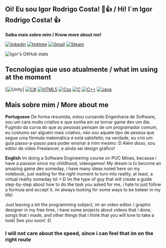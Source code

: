 ## Oi! Eu sou Igor Rodrigo Costa! 🤠👍 / Hi! I´m Igor Rodrigo Costa! 👍

**Saiba mais sobre mim / Know more about me!**

[![linkedin](https://img.shields.io/badge/LinkedIn-0077B5?style=for-the-badge&logo=linkedin&logoColor=white)](https://www.linkedin.com/in/igor-rodrigo-costa-611496338/)
[![linktree](https://img.shields.io/badge/linktree-39E09B?style=for-the-badge&logo=linktree&logoColor=white)](https://linktr.ee/IgorRodrigoCosta)
[![Gmail](https://img.shields.io/badge/Gmail-D14836?style=for-the-badge&logo=gmail&logoColor=white)](mailto:igorcosta250705@gmail.com)
[![Steam](https://img.shields.io/badge/Steam-000000?style=for-the-badge&logo=steam&logoColor=white)](https://steamcommunity.com/id/Oigorzx/)

![Igor's GitHub stats](https://github-readme-stats.vercel.app/api?username=igrcosta&show_icons=true&theme=dark)

## Tecnologias que uso atualmente / what im using at the moment

[![Unity](https://img.shields.io/badge/Unity-100000?style=for-the-badge&logo=unity&logoColor=white)]
[![C#](https://img.shields.io/badge/C%23-239120?style=flat&logo=unity&logoColor=white)]()
[![HTML5](https://img.shields.io/badge/HTML5-E34F26?style=for-the-badge&logo=html5&logoColor=white)]()
[![Css](https://img.shields.io/badge/CSS-239120?&style=for-the-badge&logo=css3&logoColor=white)]()
[![C](https://img.shields.io/badge/C-00599C?style=for-the-badge&logo=c&logoColor=white)]()
[![C++](https://img.shields.io/badge/C%2B%2B-00599C?style=for-the-badge&logo=c%2B%2B&logoColor=white)]()
[![Java](https://img.shields.io/badge/Java-ED8B00?style=for-the-badge&logo=openjdk&logoColor=white)]()

## Mais sobre mim / More about me

**Portuguese**
De forma resumida, estou cursando Engenharia de Software, sou um cara muito criativo e que sonha em se tornar game dev um dia. Fugindo da curva do que as pessoas pensam de um programador comum, eu costumo ser alguém mais criativo, não sou aquele tipo de pessoa que segue uma fórmula matemática e está satisfeito, na verdade, eu crio um guia passo-a-passo para poder ensinar à mim mesmo :D Além disso, sou editor de vídeo Freelancer, e ainda sei design gráfico!

**English**
Im doing a Software Engineering course on PUC Minas, because i have a passion since my childhood, videogames!
My dream is to become an amazing game dev someday, i have many ideas noted here on my notebook, just waiting for the right moment to turn into reality, at least, a virtual reality someday lol >:D
Im the type of guy that will create a guide step-by-step about how to do the task you asked for me, i hate to just follow a formula and accept it, im always looking for some ways to be beteer in my life!

Just leaving a bit the programming subject, im an video editor / graphic designer in my free time, i have some projects about videos that i done, songs that i made, and other things that i think that you will love to take a look! See you soon! :D

### I will not care about the speed, since i can feel that im on the right route
